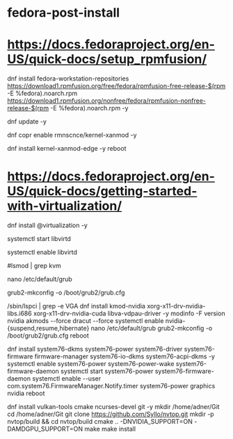 # fedora-post-install

# https://docs.fedoraproject.org/en-US/quick-docs/setup_rpmfusion/
dnf install fedora-workstation-repositories https://download1.rpmfusion.org/free/fedora/rpmfusion-free-release-$(rpm -E %fedora).noarch.rpm https://download1.rpmfusion.org/nonfree/fedora/rpmfusion-nonfree-release-$(rpm -E %fedora).noarch.rpm -y

dnf update -y

dnf copr enable rmnscnce/kernel-xanmod -y

dnf install kernel-xanmod-edge -y
reboot

# https://docs.fedoraproject.org/en-US/quick-docs/getting-started-with-virtualization/
dnf install @virtualization -y

systemctl start libvirtd

systemctl enable libvirtd

#lsmod | grep kvm

nano /etc/default/grub

grub2-mkconfig -o /boot/grub2/grub.cfg

/sbin/lspci | grep -e VGA
dnf install kmod-nvidia xorg-x11-drv-nvidia-libs.i686 xorg-x11-drv-nvidia-cuda libva-vdpau-driver -y
modinfo -F version nvidia
akmods --force
dracut --force
systemctl enable nvidia-{suspend,resume,hibernate}
nano /etc/default/grub
grub2-mkconfig -o /boot/grub2/grub.cfg
reboot

dnf install system76-dkms system76-power system76-driver system76-firmware firmware-manager system76-io-dkms system76-acpi-dkms -y
systemctl enable system76-power system76-power-wake system76-firmware-daemon
systemctl start system76-power system76-firmware-daemon
systemctl enable --user com.system76.FirmwareManager.Notify.timer
system76-power graphics nvidia
reboot

dnf install vulkan-tools cmake ncurses-devel git -y
mkdir /home/adner/Git
cd /home/adner/Git
git clone https://github.com/Syllo/nvtop.git
mkdir -p nvtop/build && cd nvtop/build
cmake .. -DNVIDIA_SUPPORT=ON -DAMDGPU_SUPPORT=ON
make
make install
